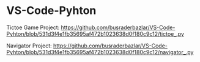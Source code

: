 # VS-Code-Pyhton
Tictoe Game Project: https://github.com/busraderbazlar/VS-Code-Pyhton/blob/531d3f4e1fb35695af472b1023638d0f180c9c12/tictoe_.py

Navigator Project: https://github.com/busraderbazlar/VS-Code-Pyhton/blob/531d3f4e1fb35695af472b1023638d0f180c9c12/navigator_.py 
